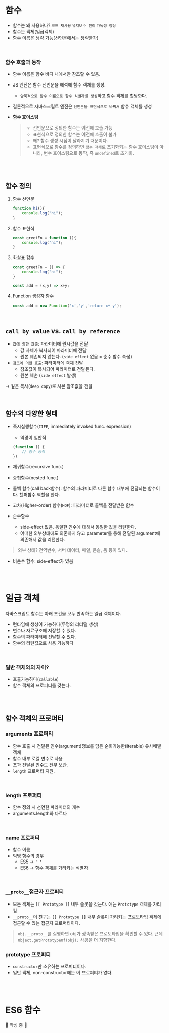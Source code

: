 # 함수

- 함수는 왜 사용하나? `코드 재사용` `유지보수 편리` `가독성 향상`
- 함수는 객체(일급객체)
- 함수 이름은 생략 가능(선언문에서는 생략불가)

</br>

### 함수 호출과 동작

- 함수 이름은 함수 바디 내에서만 참조할 수 있음.
- JS 엔진은 함수 선언문을 해석해 함수 객체를 생성.
    - `암묵적으로 함수 이름으로 함수 식별자를 생성`하고 함수 객체를 할당한다.
- 결론적으로 자바스크립트 엔진은 `선언문을 표현식으로 바꿔서` 함수 객체를 생성

- **함수 호이스팅**
  >- 선언문으로 정의한 함수는 이전에 호출 가능
  >- 표현식으로 정의한 함수는 이전에 호출이 불가
  >- 왜? 함수 생성 시점이 달라지기 때문이다.
  >- 표현식으로 함수를 정의하면 `함수 객체`로 초기화되는 함수 호이스팅이 아니라, 변수 호이스팅으로 동작, 즉 `undefined`로 초기화.


</br></br>

## 함수 정의

1. 함수 선언문
    
    ```jsx
    function hi(){
    	console.log("hi");
    }
    ```
    
2. 함수 표현식
    
    ```jsx
    const greetFn = function (){
    	console.log("hi");
    }
    ```
    
3. 화살표 함수
    
    ```jsx
    const greetFn = () => {
    	console.log("hi");
    }
    
    const add = (x,y) => x+y;
    ```
    
4. Function 생성자 함수
    
    ```jsx
    const add = new Function('x','y','return x+ y');
    ```
    
</br>

## `call by value` vs. `call by reference`

- `값에 의한 호출`: 파라미터에 원시값을 전달
    - 값 자체가 복사되어 파라미터에 전달
    - 원본 훼손되지 않는다. (`side effect` 없음 = 순수 함수 속성)
- `참조에 의한 호출`: 파라미터에 객체 전달
    - 참조값이 복사되어 파라미터로 전달된다.
    - 원본 훼손 (`side effect` 발생)

→ 깊은 복사(`deep copy`)로 사본 참조값을 전달


</br>


## 함수의 다양한 형태

- 즉시실행함수(`IIFE`, immediately invoked func. expression)
    - 익명이 일반적
    
    ```jsx
    (function () {
    	// 함수 동작
    })
    ```
    
- 재귀함수(recursive func.)
- 중첩함수(nested func.)
- 콜백 함수(call back함수): 함수의 파라미터로 다른 함수 내부에 전달되는 함수이다. 헬퍼함수 역할을 한다.
- 고차(Higher-order) 함수(`HOF`): 파라미터로 콜백을 전달받은 함수
- 순수함수
    - side-effect 없음. 동일한 인수에 대해서 동일한 값을 리턴한다.
    - 어떠한 외부상태에도 의존하지 않고 parameter를 통해 전달된 argument에 의존해서 값을 리턴한다.

>외부 상태? 전역변수, 서버 데이터, 파일, 콘솔, 돔 등이 있다.

- 비순수 함수: side-effect가 있음

</br></br>

# 일급 객체

자바스크립트 함수는 아래 조건을 모두 만족하는 일급 객체이다.

- 런타임에 생성이 가능하다(무명의 리터럴 생성)
- 변수나 자료구조에 저장할 수 있다.
- 함수의 파라미터에 전달할 수 있다.
- 함수의 리턴값으로 사용 가능하다

</br>

### 일반 객체와의 차이?

- 호출가능하다(`callable`)
- 함수 객체의 프로퍼티를 갖는다.

</br></br>

## 함수 객체의 프로퍼티

### arguments 프로퍼티

- 함수 호출 시 전달된 인수(argument)정보를 담은 순회가능한(iterable) 유사배열객체
- 함수 내부 로컬 변수로 사용
- 초과 전달된 인수도 전부 보관.
- `length` 프로퍼티 지원.

</br>

### length 프로퍼티

- 함수 정의 시 선언한 파라미터의 개수
- arguments.length와 다르다

</br>

### name 프로퍼티

- 함수 이름
- 익명 함수의 경우
    - ES5 → `‘ ‘`
    - ES6 → 함수 객체를 가리키는 식별자

</br>

### `__proto__`접근자 프로퍼티

- 모든 객체는 `[[ Prototype ]]` 내부 슬롯을 갖는다. 얘는 `Prototype` 객체를 가리킴
- `__proto__`이 친구는 `[[ Prototype ]]` 내부 슬롯이 가리키는 프로토타입 객체에 접근할 수 있는 접근자 프로퍼티이다.

>`obj.__proto__`를 실행하면 obj가 상속받은 프로토타입을 확인할 수 있다. 근데 `Object.getPrototypeOf(obj);` 사용을 더 지향한다.

### prototype 프로퍼티

- `constructor`만 소유하는 프로퍼티이다.
- 일반 객체, non-constructor에는 이 프로퍼티가 없다.


</br></br>

# ES6 함수

🚧 작성 중 🚧
